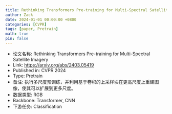 ```yaml
---
title: Rethinking Transformers Pre-training for Multi-Spectral Satellite Imagery
author: Zack
date: 2024-01-01 00:00:00 +0800
categories: [CVPR]
tags: [paper, Pretrain]
math: true
pin: false
---
```

- 论文名称: Rethinking Transformers Pre-training for Multi-Spectral Satellite Imagery
- Link: https://arxiv.org/abs/2403.05419
- Published in: CVPR 2024
- Type: Pretrain
- 备注: 执行多尺度预训练，并利用基于卷积的上采样块在更高尺度上重建图像，使其可以扩展到更多尺度。
- 数据类型: RGB
- Backbone: Transformer, CNN
- 下游任务: Classification
